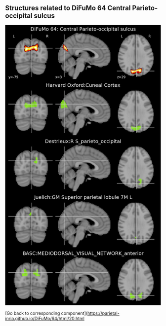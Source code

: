 


## Structures related to DiFuMo 64 Central Parieto-occipital sulcus

![20](20.jpg "Structures related to DiFuMo 64 Central Parieto-occipital sulcus")

[Go back to corresponding component](https://parietal-inria.github.io/DiFuMo/64/html/20.html